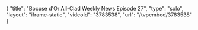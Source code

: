 {
    "title": "Bocuse d'Or All-Clad Weekly News Episode 27",
    "type": "solo",
    "layout": "iframe-static",
    "videoId": "3783538",
    "url": "\/tvpembed\/3783538"
}